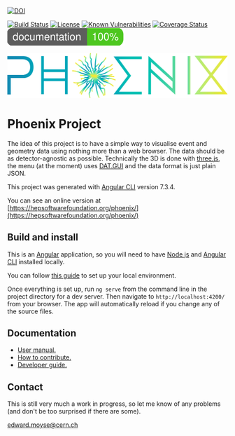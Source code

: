[![DOI](https://zenodo.org/badge/135442382.svg)](https://zenodo.org/badge/latestdoi/135442382)

[![Build Status][build-img]][build-link] [![License][license-img]][license-url] [![Known Vulnerabilities](https://snyk.io/test/github/hsf/phoenix/badge.svg?targetFile=package.json)](https://snyk.io/test/github/emiliocortina/phoenix?targetFile=package.json)
[![Coverage Status](https://coveralls.io/repos/github/HSF/phoenix/badge.svg?branch=master)](https://coveralls.io/github/HSF/phoenix?branch=master) [![Documentation Coverage](docs/api-docs/images/coverage-badge-documentation.svg)](http://hepsoftwarefoundation.org/phoenix/api-docs/coverage.html)

[build-img]: https://travis-ci.com/HSF/phoenix.svg?branch=master
[build-link]: https://travis-ci.com/HSF/phoenix
[license-img]: https://img.shields.io/github/license/hsf/phoenix.svg
[license-url]: https://github.com/hsf/phoenix/blob/master/LICENSE

![Phoenix Logo](./src/assets/images/logo-text.svg)

# Phoenix Project

The idea of this project is to have a simple way to visualise event and geometry data using nothing more than a web browser. The data should be as detector-agnostic as possible.
Technically the 3D is done with [three.js](https://threejs.org), the menu (at the moment) uses [DAT.GUI](https://code.google.com/archive/p/dat-gui/) and the data format is just plain JSON.

This project was generated with [Angular CLI](https://github.com/angular/angular-cli) version 7.3.4.

You can see an online version at [https://hepsoftwarefoundation.org/phoenix/](https://hepsoftwarefoundation.org/phoenix/)

## Build and install

This is an [Angular](https://angular.io) application, so you will need to have [Node js](https://nodejs.org/en/) and [Angular CLI](https://github.com/angular/angular-cli) installed locally.

You can follow [this guide](https://angular.io/guide/setup-local) to set up your local environment.

Once everything is set up, run `ng serve` from the command line in the project directory for a dev server. Then navigate to `http://localhost:4200/` from your browser. 
The app will automatically reload if you change any of the source files.


## Documentation
* [User manual.](./src/assets/docs/users.md)
* [How to contribute.](./CONTRIBUTING.md)
* [Developer guide.](./src/assets/docs/developers.md)

## Contact

This is still very much a work in progress, so let me know of any problems (and don't be too surprised if there are some).

edward.moyse@cern.ch
